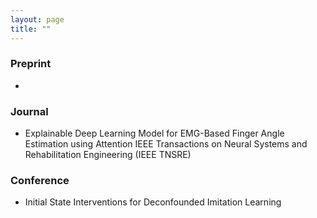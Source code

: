 ```yaml
---
layout: page
title: ""
---
```


### Preprint 
* 

### Journal 
* Explainable Deep Learning Model for EMG-Based Finger Angle Estimation using Attention
IEEE Transactions on Neural Systems and Rehabilitation Engineering (IEEE TNSRE) 

### Conference
* Initial State Interventions for Deconfounded Imitation Learning


